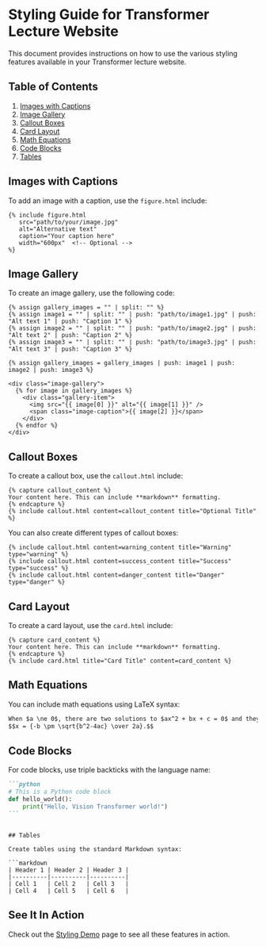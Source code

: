# Styling Guide for Transformer Lecture Website

This document provides instructions on how to use the various styling features available in your Transformer lecture website.

## Table of Contents

1. [Images with Captions](#images-with-captions)
2. [Image Gallery](#image-gallery)
3. [Callout Boxes](#callout-boxes)
4. [Card Layout](#card-layout)
5. [Math Equations](#math-equations)
6. [Code Blocks](#code-blocks)
7. [Tables](#tables)

## Images with Captions

To add an image with a caption, use the `figure.html` include:

```liquid
{% include figure.html
   src="path/to/your/image.jpg"
   alt="Alternative text"
   caption="Your caption here"
   width="600px"  <!-- Optional -->
%}
```

## Image Gallery

To create an image gallery, use the following code:

```liquid
{% assign gallery_images = "" | split: "" %}
{% assign image1 = "" | split: "" | push: "path/to/image1.jpg" | push: "Alt text 1" | push: "Caption 1" %}
{% assign image2 = "" | split: "" | push: "path/to/image2.jpg" | push: "Alt text 2" | push: "Caption 2" %}
{% assign image3 = "" | split: "" | push: "path/to/image3.jpg" | push: "Alt text 3" | push: "Caption 3" %}

{% assign gallery_images = gallery_images | push: image1 | push: image2 | push: image3 %}

<div class="image-gallery">
  {% for image in gallery_images %}
    <div class="gallery-item">
      <img src="{{ image[0] }}" alt="{{ image[1] }}" />
      <span class="image-caption">{{ image[2] }}</span>
    </div>
  {% endfor %}
</div>
```

## Callout Boxes

To create a callout box, use the `callout.html` include:

```liquid
{% capture callout_content %}
Your content here. This can include **markdown** formatting.
{% endcapture %}
{% include callout.html content=callout_content title="Optional Title" %}
```

You can also create different types of callout boxes:

```liquid
{% include callout.html content=warning_content title="Warning" type="warning" %}
{% include callout.html content=success_content title="Success" type="success" %}
{% include callout.html content=danger_content title="Danger" type="danger" %}
```

## Card Layout

To create a card layout, use the `card.html` include:

```liquid
{% capture card_content %}
Your content here. This can include **markdown** formatting.
{% endcapture %}
{% include card.html title="Card Title" content=card_content %}
```

## Math Equations

You can include math equations using LaTeX syntax:

```markdown
When $a \ne 0$, there are two solutions to $ax^2 + bx + c = 0$ and they are
$$x = {-b \pm \sqrt{b^2-4ac} \over 2a}.$$
```

## Code Blocks

For code blocks, use triple backticks with the language name:

````markdown
```python
# This is a Python code block
def hello_world():
    print("Hello, Vision Transformer world!")
```
````

````

## Tables

Create tables using the standard Markdown syntax:

```markdown
| Header 1 | Header 2 | Header 3 |
|----------|----------|----------|
| Cell 1   | Cell 2   | Cell 3   |
| Cell 4   | Cell 5   | Cell 6   |
````

## See It In Action

Check out the [Styling Demo](styling-demo.md) page to see all these features in action.
